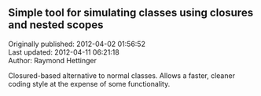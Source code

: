 ## Simple tool for simulating classes using closures and nested scopes  
Originally published: 2012-04-02 01:56:52  
Last updated: 2012-04-11 06:21:18  
Author: Raymond Hettinger  
  
Closured-based alternative to normal classes.  Allows a faster, cleaner coding style at the expense of some functionality.